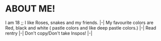 # ABOUT ME!
I am 18 ;; I like Roses, snakes and my friends.
|-| My favourite colors are Red, black and white ( pastle colors and like deep pastle colors.)
|-| Read rentry |-| Don't copy/Don't take Inspos! |-|
